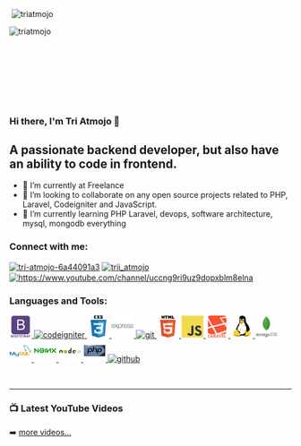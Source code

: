 

<p>&nbsp;<img align="center" src="https://github-readme-stats.vercel.app/api?username=triatmojo&show_icons=true&locale=en" alt="triatmojo" /></p>
<p><img align="left" src="https://github-readme-stats.vercel.app/api/top-langs?username=triatmojo&show_icons=true&locale=en&layout=compact" alt="triatmojo"/></p>

<br><br><br><br><br><br><br><br>

### Hi there, I'm Tri Atmojo 👋

## A passionate backend developer, but also have an ability to code in frontend.

- 🔭 I’m currently at Freelance
- 👯 I’m looking to collaborate on any open source projects related to PHP, Laravel, Codeigniter and JavaScript.
- 🌱 I’m currently learning PHP Laravel, devops, software architecture, mysql, mongodb everything

### Connect with me:

<a href="https://linkedin.com/in/tri-atmojo-6a44091a3" target="blank"><img align="center" src="https://raw.githubusercontent.com/rahuldkjain/github-profile-readme-generator/master/src/images/icons/Social/linked-in-alt.svg" alt="tri-atmojo-6a44091a3" height="30" width="40" /></a>
<a href="https://instagram.com/trii_atmojo" target="blank"><img align="center" src="https://raw.githubusercontent.com/rahuldkjain/github-profile-readme-generator/master/src/images/icons/Social/instagram.svg" alt="trii_atmojo" height="30" width="40" /></a>
<a href="https://www.youtube.com/c/https://www.youtube.com/channel/uccng9ri9uz9dopxblm8elna" target="blank"><img align="center" src="https://raw.githubusercontent.com/rahuldkjain/github-profile-readme-generator/master/src/images/icons/Social/youtube.svg" alt="https://www.youtube.com/channel/uccng9ri9uz9dopxblm8elna" height="30" width="40" /></a>
</p>


### Languages and Tools:

<p align="left"> <a href="https://getbootstrap.com" target="_blank"> <img src="https://raw.githubusercontent.com/devicons/devicon/master/icons/bootstrap/bootstrap-plain-wordmark.svg" alt="bootstrap" width="40" height="40"/> </a> <a href="https://codeigniter.com" target="_blank"> <img src="https://cdn.worldvectorlogo.com/logos/codeigniter.svg" alt="codeigniter" width="40" height="40"/> </a> <a href="https://www.w3schools.com/css/" target="_blank"> <img src="https://raw.githubusercontent.com/devicons/devicon/master/icons/css3/css3-original-wordmark.svg" alt="css3" width="40" height="40"/> </a> <a href="https://expressjs.com" target="_blank"> <img src="https://raw.githubusercontent.com/devicons/devicon/master/icons/express/express-original-wordmark.svg" alt="express" width="40" height="40"/> </a> <a href="https://git-scm.com/" target="_blank"> <img src="https://www.vectorlogo.zone/logos/git-scm/git-scm-icon.svg" alt="git" width="40" height="40"/> </a> <a href="https://www.w3.org/html/" target="_blank"> <img src="https://raw.githubusercontent.com/devicons/devicon/master/icons/html5/html5-original-wordmark.svg" alt="html5" width="40" height="40"/> </a> <a href="https://developer.mozilla.org/en-US/docs/Web/JavaScript" target="_blank"> <img src="https://raw.githubusercontent.com/devicons/devicon/master/icons/javascript/javascript-original.svg" alt="javascript" width="40" height="40"/> </a> <a href="https://laravel.com/" target="_blank"> <img src="https://raw.githubusercontent.com/devicons/devicon/master/icons/laravel/laravel-plain-wordmark.svg" alt="laravel" width="40" height="40"/> </a> <a href="https://www.linux.org/" target="_blank"> <img src="https://raw.githubusercontent.com/devicons/devicon/master/icons/linux/linux-original.svg" alt="linux" width="40" height="40"/> </a> <a href="https://www.mongodb.com/" target="_blank"> <img src="https://raw.githubusercontent.com/devicons/devicon/master/icons/mongodb/mongodb-original-wordmark.svg" alt="mongodb" width="40" height="40"/> </a> <a href="https://www.mysql.com/" target="_blank"> <img src="https://raw.githubusercontent.com/devicons/devicon/master/icons/mysql/mysql-original-wordmark.svg" alt="mysql" width="40" height="40"/> </a> <a href="https://www.nginx.com" target="_blank"> <img src="https://raw.githubusercontent.com/devicons/devicon/master/icons/nginx/nginx-original.svg" alt="nginx" width="40" height="40"/> </a> <a href="https://nodejs.org" target="_blank"> <img src="https://raw.githubusercontent.com/devicons/devicon/master/icons/nodejs/nodejs-original-wordmark.svg" alt="nodejs" width="40" height="40"/> </a> <a href="https://www.php.net" target="_blank"> <img src="https://raw.githubusercontent.com/devicons/devicon/master/icons/php/php-original.svg" alt="php" width="40" height="40"/> </a>
<a href="https://www.github.com" target="_blank"> <img src="https://cdn.worldvectorlogo.com/logos/github-icon.svg" alt="github" width="40" height="40"/> </a> </p>

<br />


---

### 📺 Latest YouTube Videos

<!-- YOUTUBE:START -->

<!-- YOUTUBE:END -->

➡️ [more videos...](https://www.youtube.com/channel/UCCNG9rI9Uz9dOpxBLM8ELNA)

